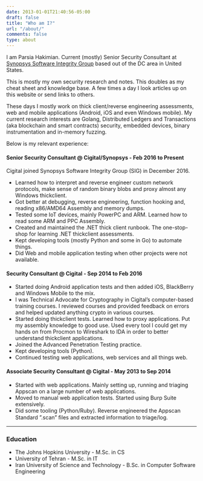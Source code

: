 ```yaml
---
date: 2013-01-01T21:40:56-05:00
draft: false
title: "Who am I?"
url: "/about/"
comments: false
type: about
---
```


I am Parsia Hakimian. Current (mostly) Senior Security Consultant at [Synopsys Software Integrity Group](https://www.synopsys.com/software-integrity.html) based out of the DC area in United States.

This is mostly my own security research and notes. This doubles as my cheat sheet and knowledge base. A few times a day I look articles up on this website or send links to others.

These days I mostly work on thick client/reverse engineering assessments, web and mobile applications (Android, iOS and even Windows mobile). My current research interests are Golang, Distributed Ledgers and Transactions (aka blockchain and smart contracts) security, embedded devices, binary instrumentation and in-memory fuzzing.

Below is my relevant experience:

#### Senior Security Consultant @ Cigital/Synopsys - Feb 2016 to Present
Cigital joined Synopsys Software Integrity Group (SIG) in December 2016.

- Learned how to interpret and reverse engineer custom network protocols, make sense of random binary blobs and proxy almost any Windows thickclient.
- Got better at debugging, reverse engineering, function hooking and, reading x86/AMD64 Assembly and memory dumps.
- Tested some IoT devices, mainly PowerPC and ARM. Learned how to read some ARM and PPC Assembly.
- Created and maintained the .NET thick client runbook. The one-stop-shop for learning .NET thickclient assessments.
- Kept developing tools (mostly Python and some in Go) to automate things.
- Did Web and mobile application testing when other projects were not available.

#### Security Consultant @ Cigital - Sep 2014 to Feb 2016

- Started doing Android application tests and then added iOS, BlackBerry and Windows Mobile to the mix.
- I was Technical Advocate for Cryptography in Cigital’s computer-based training courses. I reviewed courses and provided feedback on errors and helped updated anything crypto in various courses.
- Started doing thickclient tests. Learned how to proxy applications. Put my assembly knowledge to good use. Used every tool I could get my hands on from Procmon to Wireshark to IDA in order to better understand thickclient applications.
- Joined the Advanced Penetration Testing practice.
- Kept developing tools (Python).
- Continued testing web applications, web services and all things web.

#### Associate Security Consultant @ Cigital - May 2013 to Sep 2014

- Started with web applications. Mainly setting up, running and triaging Appscan on a large number of web applications.
- Moved to manual web application tests. Started using Burp Suite extensively.
- Did some tooling (Python/Ruby). Reverse engineered the Appscan Standard ”.scan” ﬁles and extracted information to triage/log.

-----

### Education

- The Johns Hopkins University - M.Sc. in CS
- University of Tehran - M.Sc. in IT
- Iran University of Science and Technology - B.Sc. in Computer Software Engineering
